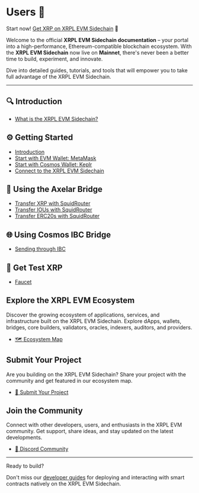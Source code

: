 # Users 👋

Start now! [Get XRP on XRPL EVM Sidechain](https://app.squidrouter.com/?chains=xrpl-mainnet%2C1440000&tokens=xrp%2C0xeeeeeeeeeeeeeeeeeeeeeeeeeeeeeeeeeeeeeeee) 🚀

Welcome to the official **XRPL EVM Sidechain documentation** – your portal into a high-performance, Ethereum-compatible blockchain ecosystem. With the **XRPL EVM Sidechain** now live on **Mainnet**, there's never been a better time to build, experiment, and innovate.

Dive into detailed guides, tutorials, and tools that will empower you to take full advantage of the XRPL EVM Sidechain.

---

## 🔍 Introduction

- [What is the XRPL EVM Sidechain?](./introduction/what-is-the-xrplevm.md)  

## ⚙️ Getting Started

- [Introduction](./getting-started/introduction.md)  
- [Start with EVM Wallet: MetaMask](./getting-started/install-metamask.md)  
- [Start with Cosmos Wallet: Keplr](./getting-started/install-keplr.md)  
- [Connect to the XRPL EVM Sidechain](./getting-started/connect-to-the-xrpl-evm.md)  

## 🌉 Using the Axelar Bridge

- [Transfer XRP with SquidRouter](./using-the-bridge/transfer-xrp-with-axelar.md)
- [Transfer IOUs with SquidRouter](./using-the-bridge/transfer-iou-with-axelar.md)  
- [Transfer ERC20s with SquidRouter](./using-the-bridge/transfer-erc20-with-axelar.md)

## 🌐 Using Cosmos IBC Bridge

- [Sending through IBC](./sending-through-ibc.md)  

## 🚰 Get Test XRP

- [Faucet](./faucet.md) 

## Explore the XRPL EVM Ecosystem

Discover the growing ecosystem of applications, services, and infrastructure built on the XRPL EVM Sidechain. Explore dApps, wallets, bridges, core builders, validators, oracles, indexers, auditors, and providers.

- [🗺️ Ecosystem Map](https://ecosystem.xrplevm.org)

## Submit Your Project

Are you building on the XRPL EVM Sidechain? Share your project with the community and get featured in our ecosystem map.

- [📝 Submit Your Project](https://airtable.com/appDFL9N9MDWj0Ywd/shrl5nsqAhtghUN8I)

## Join the Community

Connect with other developers, users, and enthusiasts in the XRPL EVM community. Get support, share ideas, and stay updated on the latest developments.

- [💬 Discord Community](https://discord.gg/xrplevm)

---

Ready to build?

Don't miss our [developer guides](../developers/interacting-with-evm/develop-a-smart-contract.md) for deploying and interacting with smart contracts natively on the XRPL EVM Sidechain.